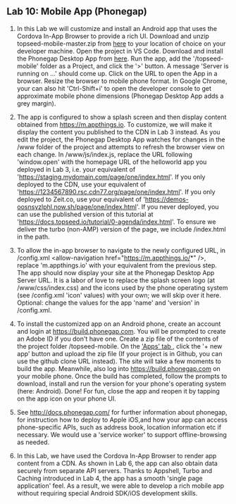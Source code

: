 ## Lab 10: Mobile App (Phonegap)

1. In this Lab we will customize and install an Android app that uses the Cordova In-App Browser to provide a rich UI. Download and unzip topseed-mobile-master.zip from <a href='https://github.com/topseed/topseed-mobile' target='_blank'>here</a> to your location of choice on your developer machine. Open the project in VS Code. Download and install the Phonegap Desktop App from <a href='https://github.com/phonegap/phonegap-app-desktop/releases' target='_blank'>here</a>. Run the app, add the '/topseed-mobile' folder as a Project, and click the '>' button. A message 'Server is running on ...' should come up. Click on the URL to open the App in a browser. Resize the browser to mobile phone format. In Google Chrome, your can also hit 'Ctrl-Shift+i' to open the developer console to get approximate mobile phone dimensions (Phonegap Desktop App adds a grey margin). 

2. The app is configured to show a splash screen and then display content obtained from https://m.appthings.io. To customize, we will make it display the content you published to the CDN in Lab 3 instead. As you edit the project, the Phonegap Desktop App watches for changes in the /www folder of the project and attempts to refresh the browser view on each change. In /www/js/index.js, replace the URL following 'window.open' with the homepage URL of the helloworld app you deployed in Lab 3, i.e. your equivalent of 'https://staging.mydomain.com/page/one/index.html'. If you only deployed to the CDN, use your equivalent of 'https://1234567890.rsc.cdn77.org/page/one/index.html'. If you only deployed to Zeit.co, use your equivalent of  'https://demos-oosnsyzlphl.now.sh/page/one/index.html'. If you never deployed, you can use the published version of this tutorial at 'https://docs.topseed.io/tutorial/0-agenda/index.html'. To ensure we deliver the turbo (non-AMP) version of the page, we include /index.html in the path.

3. To allow the in-app browser to navigate to the newly configured URL, in /config.xml  \<allow-navigation href="https://m.appthings.io/*" /\>, replace 'm.appthings.io' with your equivalent from the previous step. The app should now display your site at the 
Phonegap Desktop App Server URL. It is a labor of love to replace the splash screen logo (at /www/css/index.css) and the icons used by the phone operating system (see /config.xml 'icon' values) with your own; we will skip over it here. Optional: change the values for the app 'name' and 'version' in /config.xml.

4. To install the customized app on an Android phone, create an account and login at <a href='https://build.phonegap.com' target='_blank'>https://build.phonegap.com</a>. You will be prompted to create an Adobe ID if you don't have one. 
Create a zip file of the contents of the project folder /topseed-mobile. On the <a href='https://build.phonegap.com/apps' target='_blank'>'Apps' tab </a>, click the '+ new app' button and upload the zip file (If your project is in Github, you can use the github clone URL instead). The site will take a few moments to build the app. Meanwhile, also log into <a href='https://build.phonegap.com' target='_blank'>https://build.phonegap.com</a> on your mobile phone. Once the build has completed, follow the prompts to download, install and run the version for your phone's operating system (here: Android). Done! For fun, close the app and reopen it by tapping on the app icon on your phone UI.

5. See <a href='http://docs.phonegap.com/' target='_blank'>http://docs.phonegap.com/</a> for further information about phonegap, for instruction how to deploy to Apple iOS,and how your app can access phone-specific APIs, such as address book, location information etc if necessary. We would use a 'service worker' to support offline-browsing as needed.

6. In this Lab, we have used the Cordova In-App Browser to render app content from a CDN. As shown in Lab 6, the app can also obtain data securely from separate API servers. Thanks to Appshell, Turbo and Caching introduced in Lab 4, the app has a smooth 'single page application' feel. As a result, we were able to develop a rich mobile app without requiring special Android SDK/iOS development skills. 



